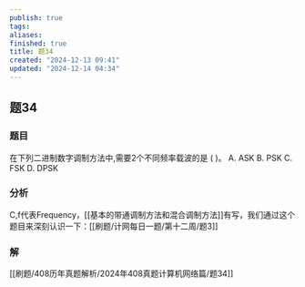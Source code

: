 ```yaml
---
publish: true
tags: 
aliases: 
finished: true
title: 题34
created: "2024-12-13 09:41"
updated: "2024-12-14 04:34"
---
```

## 题34
### 题目
在下列二进制数字调制方法中,需要2个不同频率载波的是 ( )。
A. ASK 
B. PSK 
C. FSK 
D. DPSK
### 分析
C,f代表Frequency，[[基本的带通调制方法和混合调制方法]]有写，我们通过这个题目来深刻认识一下：[[刷题/计网每日一题/第十二周/题3]]
### 解
[[刷题/408历年真题解析/2024年408真题计算机网络篇/题34]]
